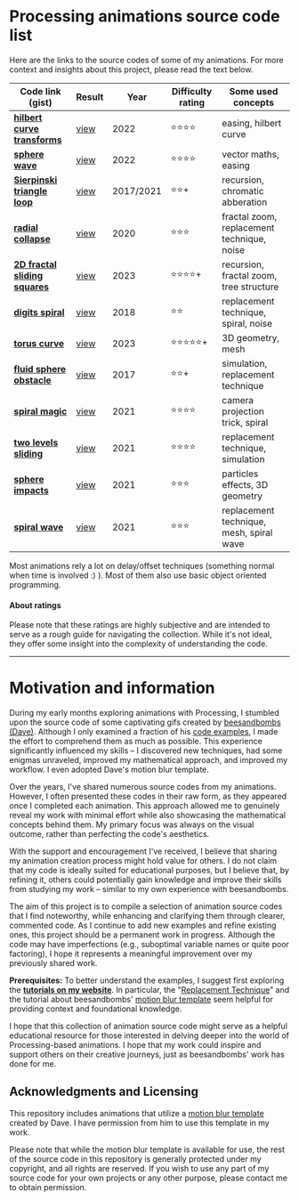 # Processing animations source code list

Here are the links to the source codes of some of my animations. For more context and insights about this project, please read the text below.


| Code link (gist) | Result | Year | Difficulty rating | Some used concepts |
|-------------|--------|------|-------------------|--------------------|
| [**hilbert curve transforms**](https://gist.github.com/Bleuje/0917441d809d5eccf4ddcfc6a5b787d9) | [view](https://bleuje.com/gifanimationsite/single/hilbertcurvetransforms/) | 2022 | ⭐⭐⭐⭐ | easing, hilbert curve |
| [**sphere wave**](https://gist.github.com/Bleuje/bd3e59266899687c11dbca39f1ffd7ae) | [view](https://bleuje.com/gifanimationsite/single/spherewave/) | 2022 | ⭐⭐⭐⭐ | vector maths, easing |
| [**Sierpinski triangle loop**](https://gist.github.com/Bleuje/1307e4c10898b93a25e159edbef8ea3c) | [view](https://twitter.com/etiennejcb/status/1367173073250758661) | 2017/2021 | ⭐⭐+ | recursion, chromatic abberation |
| [**radial collapse**](https://gist.github.com/Bleuje/3889f5ec12645c5d4ffd24cf7f96282a) | [view](https://bleuje.com/gifanimationsite/single/radialcollapse/) | 2020 | ⭐⭐⭐ | fractal zoom, replacement technique, noise |
| [**2D fractal sliding squares**](https://gist.github.com/Bleuje/5a71f27afedfb7869daf8c81f7a05367) | [view](https://bleuje.com/gifanimationsite/single/2dfractalslidingsquares/) | 2023 | ⭐⭐⭐⭐+ | recursion, fractal zoom, tree structure |
| [**digits spiral**](https://gist.github.com/Bleuje/c80e14b134090e453eefed3ae890a88c) | [view](https://bleuje.com/gifanimationsite/single/digitsspiral/) | 2018 | ⭐⭐ | replacement technique, spiral, noise |
| [**torus curve**](https://gist.github.com/Bleuje/4239c7eabb4781823bc0e085fac005e5) | [view](https://bleuje.com/gifanimationsite/single/toruscurve/) | 2023 | ⭐⭐⭐⭐⭐+ | 3D geometry, mesh |
| [**fluid sphere obstacle**](https://gist.github.com/Bleuje/a2e9beef7476cd4854da61d48b1f5dac) | [view](https://bleuje.com/gifanimationsite/single/fluidsphereobstacle/) | 2017 | ⭐⭐+ | simulation, replacement technique |
| [**spiral magic**](https://gist.github.com/Bleuje/f5cebe99210bb51c4d4b27e9f740f498) | [view](https://bleuje.com/gifanimationsite/single/spiralmagic/) | 2021 | ⭐⭐⭐⭐ | camera projection trick, spiral |
| [**two levels sliding**](https://gist.github.com/Bleuje/637a28417e5014c653c038a502098bb8) | [view](https://bleuje.com/gifanimationsite/single/twolevelssliding/) | 2021 | ⭐⭐⭐⭐ | replacement technique, simulation |
| [**sphere impacts**](https://gist.github.com/Bleuje/dffc57d356d754aa6efe0e06205aa01d) | [view](https://bleuje.com/gifanimationsite/single/sphereimpacts/) | 2021 | ⭐⭐⭐ | particles effects, 3D geometry |
| [**spiral wave**](https://gist.github.com/Bleuje/82750bb2aba5470f17394dd58e96dd89) | [view](https://bleuje.com/gifanimationsite/single/spiralwave/) | 2021 | ⭐⭐⭐ | replacement technique, mesh, spiral wave |


Most animations rely a lot on delay/offset techniques (something normal when time is involved :) ). Most of them also use basic object oriented programming.


#### About ratings

Please note that these ratings are highly subjective and are intended to serve as a rough guide for navigating the collection. While it's not ideal, they offer some insight into the complexity of understanding the code.

---

# Motivation and information

During my early months exploring animations with Processing, I stumbled upon the source code of some captivating gifs created by [beesandbombs (Dave)](https://beesandbombs.com/). Although I only examined a fraction of his [code examples](https://gist.github.com/beesandbombs), I made the effort to comprehend them as much as possible. This experience significantly influenced my skills – I discovered new techniques, had some enigmas unraveled, improved my mathematical approach, and improved my workflow. I even adopted Dave's motion blur template.

Over the years, I've shared numerous source codes from my animations. However, I often presented these codes in their raw form, as they appeared once I completed each animation. This approach allowed me to genuinely reveal my work with minimal effort while also showcasing the mathematical concepts behind them. My primary focus was always on the visual outcome, rather than perfecting the code's aesthetics.

With the support and encouragement I've received, I believe that sharing my animation creation process might hold value for others. I do not claim that my code is ideally suited for educational purposes, but I believe that, by refining it, others could potentially gain knowledge and improve their skills from studying my work – similar to my own experience with beesandbombs.

The aim of this project is to compile a selection of animation source codes that I find noteworthy, while enhancing and clarifying them through clearer, commented code. As I continue to add new examples and refine existing ones, this project should be a permanent work in progress. Although the code may have imperfections (e.g., suboptimal variable names or quite poor factoring), I hope it represents a meaningful improvement over my previously shared work.

**Prerequisites:** To better understand the examples, I suggest first exploring the [**tutorials on my website**](https://bleuje.com/tutorials/). In particular, the "[Replacement Technique](https://bleuje.com/tutorial4/)" and the tutorial about beesandbombs' [motion blur template](https://bleuje.com/tutorial6/) seem helpful for providing context and foundational knowledge.

I hope that this collection of animation source code might serve as a helpful educational resource for those interested in delving deeper into the world of Processing-based animations. I hope that my work could inspire and support others on their creative journeys, just as beesandbombs' work has done for me.

## Acknowledgments and Licensing

This repository includes animations that utilize a [motion blur template](https://bleuje.com/tutorial6/) created by Dave. I have permission from him to use this template in my work.

Please note that while the motion blur template is available for use, the rest of the source code in this repository is generally protected under my copyright, and all rights are reserved. If you wish to use any part of my source code for your own projects or any other purpose, please contact me to obtain permission.

